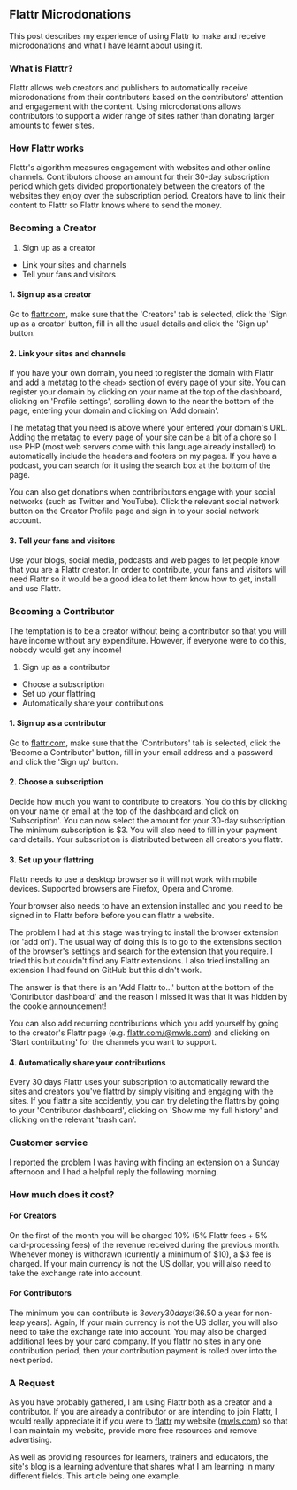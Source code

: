 <link rel="StyleSheet" href="css/pdf.css" type="text/css">

## Flattr Microdonations

This post describes my experience of using Flattr to make and receive microdonations and what I have learnt about using it.

### What is Flattr?

Flattr allows web creators and publishers to automatically receive microdonations from their contributors based on the contributors' attention and engagement with the content. Using microdonations allows contributors to support a wider range of sites rather than donating larger amounts to fewer sites.

### How Flattr works

Flattr's algorithm measures engagement with websites and other online channels. Contributors choose an amount for their 30-day subscription period which gets divided proportionately between the creators of the websites they enjoy over the subscription period. Creators have to link their content to Flattr so Flattr knows where to send the money.

### Becoming a Creator

1. Sign up as a creator
- Link your sites and channels
- Tell your fans and visitors

#### 1. Sign up as a creator

Go to <a href=https://flattr.com>flattr.com</a>, make sure that the 'Creators' tab is selected, click the 'Sign up as a creator' button, fill in all the usual details and click the 'Sign up' button.

#### 2. Link your sites and channels

If you have your own domain, you need to register the domain with Flattr and add a metatag to the ```<head>``` section of every page of your site. You can register your domain by clicking on your name at the top of the dashboard, clicking on 'Profile settings', scrolling down to the near the bottom of the page, entering your domain and clicking on 'Add domain'.

The metatag that you need is above where your entered your domain's URL. Adding the metatag to every page of your site can be a bit of a chore so I use PHP (most web servers come with this language already installed) to automatically include the headers and footers on my pages. If you have a podcast, you can search for it using the search box at the bottom of the page.

You can also get donations when contribributors engage with your social networks (such as Twitter and YouTube). Click the relevant social network button on the Creator Profile page and sign in to your social network account.

#### 3. Tell your fans and visitors

Use your blogs, social media, podcasts and web pages to let people know that you are a Flattr creator. In order to contribute, your fans and visitors will need Flattr so it would be a good idea to let them know how to get, install and use Flattr.

### Becoming a Contributor

The temptation is to be a creator without being a contributor so that you will have income without any expenditure. However, if everyone were to do this, nobody would get any income!

1. Sign up as a contributor
- Choose a subscription
- Set up your flattring
- Automatically share your contributions

#### 1. Sign up as a contributor

Go to <a href=flattr.com>flattr.com</a>, make sure that the 'Contributors' tab is selected, click the 'Become a Contributor' button, fill in your email address and a password and click the 'Sign up' button.


#### 2. Choose a subscription

Decide how much you want to contribute to creators. You do this by clicking on your name or email at the top of the dashboard and click on 'Subscription'. You can now select the amount for your 30-day subscription. The minimum subscription is $3. You will also need to fill in your payment card details. Your subscription is distributed between all creators you flattr.

#### 3. Set up your flattring

Flattr needs to use a desktop browser so it will not work with mobile devices. Supported browsers are Firefox, Opera and Chrome. 

Your browser also needs to have an extension installed and you need to be signed in to Flattr before before you can flattr a website.

The problem I had at this stage was trying to install the browser extension (or 'add on'). The usual way of doing this is to go to the extensions section of the browser's settings and search for the extension that you require. I tried this but couldn't find any Flattr extensions. I also tried installing an extension I had found on GitHub but this didn't work.

The answer is that there is an 'Add Flattr to...' button at the bottom of the 'Contributor dashboard' and the reason I missed it was that it was hidden by the cookie announcement!

You can also add recurring contributions which you add yourself by going to the creator's Flattr page (e.g. <a href=https://flattr.com/@mwls.com>flattr.com/@mwls.com</a>) and clicking on 'Start contributing' for the channels you want to support.

#### 4. Automatically share your contributions

Every 30 days Flattr uses your subscription to automatically reward the sites and creators you've flattrd by simply visiting and engaging with the sites. If you flattr a site accidently, you can try deleting the flattrs by going to your 'Contributor dashboard', clicking on 'Show me my full history' and clicking on the relevant 'trash can'.
 
### Customer service

I reported the problem I was having with finding an extension on a Sunday afternoon and I had a helpful reply the following morning.

### How much does it cost?

#### For Creators

On the first of the month you will be charged 10% (5% Flattr fees + 5% card-processing fees) of the revenue received during the previous month. Whenever money is withdrawn (currently a minimum of $10), a $3 fee is charged. If your main currency is not the US dollar, you will also need to take the exchange rate into account.
 
#### For Contributors

The minimum you can contribute is $3 every 30 days ($36.50 a year for non-leap years). Again, If your main currency is not the US dollar, you will also need to take the exchange rate into account. You may also be charged additional fees by your card company. If you flattr no sites in any one contribution period, then your contribution payment is rolled over into the next period.

### A Request

As you have probably gathered, I am using Flattr both as a creator and a contributor. If you are already a contributor or are intending to join Flattr, I would really appreciate it if you were to <a href=https://flattr.com/@mwls.com>flattr</a> my website (<a href=https://mwls.com>mwls.com</a>) so that I can maintain my website, provide more free resources and remove advertising.

As well as providing resources for learners, trainers and educators, the site's blog is a learning adventure that shares what I am learning in many different fields. This article being one example.

